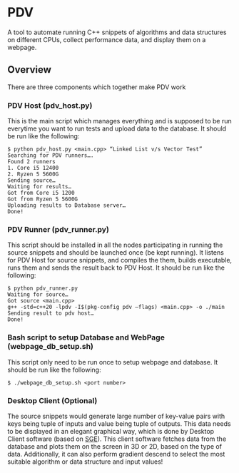 # PDV
A tool to automate running C++ snippets of algorithms and data structures on different CPUs, collect performance data, and display them on a webpage.

## Overview
There are three components which together make PDV work
### PDV Host (pdv_host.py)
This is the main script which manages everything and is supposed to be run everytime you want to run tests and upload data to the database.
It should be run like the following:
```
$ python pdv_host.py <main.cpp> “Linked List v/s Vector Test”
Searching for PDV runners….
Found 2 runners
1. Core i5 12400
2. Ryzen 5 5600G
Sending source…
Waiting for results…
Got from Core i5 1200
Got from Ryzen 5 5600G
Uploading results to Database server…
Done!
```
### PDV Runner (pdv_runner.py)
This script should be installed in all the nodes participating in running the source snippets and should be launched once (be kept running).
It listens for PDV Host for source snippets, and compiles the them, builds executable, runs them and sends the result back to PDV Host.
It should be run like the following:
```
$ python pdv_runner.py
Waiting for source…
Got source <main.cpp>
g++ -std=c++20 -lpdv -I$(pkg-config pdv –flags) <main.cpp> -o ./main
Sending result to pdv host…
Done!
```
### Bash script to setup Database and WebPage (webpage_db_setup.sh)
This script only need to be run once to setup webpage and database.
It should be run like the following:
```
$ ./webpage_db_setup.sh <port number>
```

### Desktop Client (Optional)
The source snippets would generate large number of key-value pairs with keys being tuple of inputs and value being tuple of outputs. This data needs to be displayed in an elegant graphical way, which is done by Desktop Client software (based on [SGE](https://github.com/ravi688/VulkanRenderer)).
This client software fetches data from the database and plots them on the screen in 3D or 2D, based on the type of data.
Additionally, it can also perform gradient descend to select the most suitable algorithm or data structure and input values!

